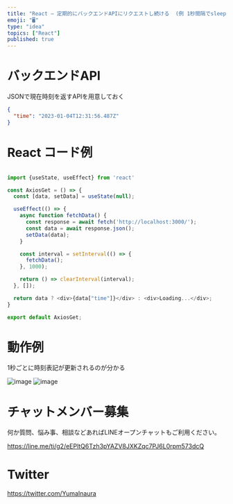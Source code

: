 ```yaml
---
title: "React – 定期的にバックエンドAPIにリクエストし続ける  (例 1秒間隔でsleepする) (リアルタイム更新したい)"
emoji: "🖥"
type: "idea"
topics: ["React"]
published: true
---
```


# バックエンドAPI

JSONで現在時刻を返すAPIを用意しておく

```json
{
  "time": "2023-01-04T12:31:56.487Z"
}
```

# React コード例

```js

import {useState, useEffect} from 'react'

const AxiosGet = () => {
  const [data, setData] = useState(null);

  useEffect(() => {
    async function fetchData() {
      const response = await fetch('http://localhost:3000/');
      const data = await response.json();
      setData(data);
    }

    const interval = setInterval(() => {
      fetchData();
    }, 1000);

    return () => clearInterval(interval);
  }, []);

  return data ? <div>{data["time"]}</div> : <div>Loading...</div>;
}

export default AxiosGet;

```

# 動作例

1秒ごとに時刻表記が更新されるのが分かる

![image](https://user-images.githubusercontent.com/13635059/210555531-8df03e64-b4df-4e5d-bcd9-bb226f248483.png)
![image](https://user-images.githubusercontent.com/13635059/210555558-afa65dc1-8b8b-4756-a263-c27123baee8d.png)



# チャットメンバー募集


何か質問、悩み事、相談などあればLINEオープンチャットもご利用ください。

https://line.me/ti/g2/eEPltQ6Tzh3pYAZV8JXKZqc7PJ6L0rpm573dcQ


# Twitter

https://twitter.com/YumaInaura

